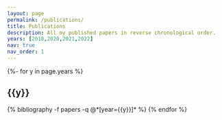 ```yaml
---
layout: page
permalink: /publications/
title: Publications
description: All my published papers in reverse chronological order.
years: [2018,2020,2021,2022]
nav: true
nav_order: 1
---
```

<!-- _pages/talks.md -->
<div class="publications">

{%- for y in page.years %}
  <h2 class="year">{{y}}</h2>
  {% bibliography -f papers -q @*[year={{y}}]* %}
{% endfor %}

</div>


